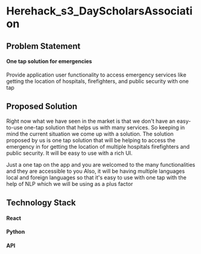 # Herehack_s3_DayScholarsAssociation

## Problem Statement

#### One tap solution for emergencies 
Provide application user functionality to access emergency services like getting the location of hospitals, firefighters, and public security with one tap

## Proposed Solution
Right now what we have seen in the market is that we don't have an easy-to-use one-tap solution that helps us with many services. So keeping in mind the current situation we come up with a solution. The solution proposed by us is one tap solution that will be helping to access the emergency in for getting the location of multiple hospitals firefighters and public security. It will be easy to use with a rich UI.

Just a one tap on the app and you are welcomed to the many functionalities and they are accessible to you Also, it will be having multiple languages local and foreign languages so that it's easy to use with one tap with the help of NLP which we will be using as a plus factor

## Technology Stack
#### React
#### Python
#### API
